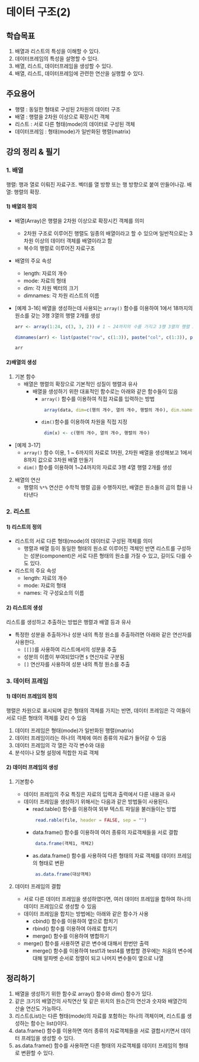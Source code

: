 # 데이터 구조(2)

## 학습목표
1. 배열과 리스트의 특성을 이해할 수 있다.
2. 데이터프레임의 특성을 설명할 수 있다.
3. 배열, 리스트, 데이터프레임을 생성할 수 있다.
4. 배열, 리스트, 데이터프레임에 관련한 연산을 실행할 수 있다.

## 주요용어
- 행렬 : 동일한 형태로 구성된 2차원의 데이터 구조
- 배열 : 행렬을 2차원 이상으로 확장시킨 객체
- 리스트 : 서로 다른 형태(mode)의 데이터로 구성된 객체
- 데이터프레임 : 형태(mode)가 일반화된 행렬(matrix)

## 강의 정리 & 필기

### 1. 배열

행렬: 행과 열로 이뤄진 자료구조. 벡터를 열 방향 또는 행 방향으로 붙여 만들어나감.
배열: 행렬의 확장.

#### 1) 배열의 정의

- 배열(Array)은 행렬을 2차원 이상으로 확장시킨 객체를 의미
  - 2차원 구조로 이루어진 행렬도 일종의 배열이라고 할 수 있으며 일반적으로는 3차원 이상의 데이터 객체를 배열이라고 함
  - 복수의 행렬로 이루어진 자료구조

- 배열의 주요 속성
  - length: 자료의 개수
  - mode: 자료의 형태
  - dim: 각 차원 벡터의 크기
  - dimnames: 각 차원 리스트의 이름

- [예제 3-16] 배열을 생성하는데 사용되는 `array()` 함수를 이용하여 1에서 18까지의 원소를 갖는 3행 3열의 행렬 2개를 생성
  ```R
  arr <- array(1:24, c(3, 3, 2)) # 1 ~ 24까지의 수를 가지고 3행 3열의 행렬 2개를 생성

  dimnames(arr) <- list(paste("row", c(1:3)), paste("col", c(1:3)), paste("ar", c(1:2))) # 각 차원의 이름을 지정

  arr
  ```

#### 2)배열의 생성


1. 기본 함수
   - 배열은 행렬의 확장으로 기본적인 성질이 행렬과 유사
     - 배열을 생성하기 위한 대표적인 함수로는 아래와 같은 함수들이 있음
       - `array()` 함수를 이용하여 직접 자료를 입력하는 방법
         ```R
          array(data, dim=c(행의 개수, 열의 개수, 행렬의 개수), dim.names = NULL)
         ```
       - `dim()`함수를 이용하여 차원을 직접 지정
         ```R
          dim(x) <- c(행의 개수, 열의 개수, 행렬의 개수)
         ```
  - [예제 3-17] 
    - `array()` 함수 이용, 1 ~ 6까지의 자료로 1차원, 2차원 배열을 생성해보고 1에서 8까지 값으로 3차원 배열 만들기
    - `dim()` 함수를 이용하여 1~24까지의 자료로 3행 4열 행렬 2개를 생성

2. 배열의 연산
   - 행렬의 `%*%` 연산은 수학적 행렬 곱을 수행하지만, 배열은 원소들의 곱의 합을 나타낸다

### 2. 리스트

#### 1) 리스트의 정의
- 리스트의 서로 다른 형태(mode)의 데이터로 구성된 객체를 의미
  - 행렬과 배열 등이 동일한 형태의 원소로 이루어진 객체인 반면 리스트를 구성하는 성분(component)은 서로 다른 형태의 원소를 가질 수 있고, 길이도 다를 수도 있다.
- 리스트의 주요 속성
  - length: 자료의 개수
  - mode: 자료의 형태
  - names: 각 구성요소의 이름

#### 2) 리스트의 생성

리스트를 생성하고 추출하는 방법은 행렬과 배열 등과 유사
- 특정한 성분을 추출하거나 성분 내의 특정 원소를 추출하려면 아래와 같은 연산자를 사용한다.
  - `[[]]`를 사용하여 리스트에서의 성분을 추출
  - 성분의 이름이 부여되었다면 `$` 연산자로 구분됨
  - `[]` 연산자를 사용하여 성분 내의 특정 원소를 추출

### 3. 데이터 프레임

#### 1) 데이터 프레임의 정의

행렬은 차원으로 표시되며 같은 형태의 객체를 가지는 반면, 데이터 프레임은 각 여들이 서로 다른 형태의 객체를 갖리 수 있음

1. 데이터 프레임은 형태(mode)가 일반화된 행렬(matrix)
2. 데이터 프레임이라는 하나의 객체에 여러 종류의 자료가 들어갈 수 있음
3. 데이터 프레임의 각 열은 각각 변수와 대응
4. 분석이나 모형 설정에 적합한 자료 객체

#### 2) 데이터 프레임의 생성

1) 기본함수
   - 데이터 프레임의 주요 특징은 자료의 입력과 출력에서 다룬 내용과 유사
   - 데이터 프레임을 생성하기 위해서는 다음과 같은 방법들이 사용된다.
     - read.table() 함수를 이용하여 외부 텍스트 파일을 불러들이는 방법
       ```R
        read.rable(file, header = FALSE, sep = "")
       ```
     - data.frame() 함수를 이용하여 여러 종류의 자료객체들을 서로 결합
       ```R
        data.frame(객체1, 객체2)
       ```
     - as.data.frame() 함수를 사용하여 다른 형태의 자료 객체를 데이터 프레임의 형태로 변환
       ```R
        as.data.frame(대상객체)
       ```

2) 데이터 프레임의 결합
   - 서로 다른 데이터 프레임을 생성하였다면, 여러 데이터 프레임을 합하여 하나의 데이터 프레임으로 생성할 수 있음
   - 데이터 프레임을 합치는 방법에는 아래와 같은 함수가 사용
     - cbind() 함수를 이용하여 옆으로 합치기
     - rbind() 함수를 이용하여 아래로 합치기
     - merge() 함수를 이용하여 병합하기
   - merge() 함수를 사용하면 같은 변수에 대해서 한번만 출력
     - merge() 함수를 이용하여 test1과 test4를 병합할 경우에는 처음의 변수에 대해 알파벳 순서로 정렬이 되고 나머지 변수들이 옆으로 나열

## 정리하기

1. 배열을 생성하기 위한 함수로 array() 함수와 dim() 함수가 있다.
2. 같은 크기의 배열간의 사칙연산 및 같은 위치의 원소간의 연산과 숫자와 배열간의 산술 연산도 가능하다.
3. 리스트(List)는 다른 형태(mode)의 자료를 포함하는 하나의 객체이며, 리스트를 생성하는 함수는 list()이다.
4. data.frame() 함수를 이용하면 여러 종류의 자료객체들을 서로 결합시키면서 데이터 프레임을 생성할 수 있다.
5. as.data.frame() 함수를 사용하면 다른 형태의 자료객체를 데이터 프레임의 형태로 변환할 수 있다.